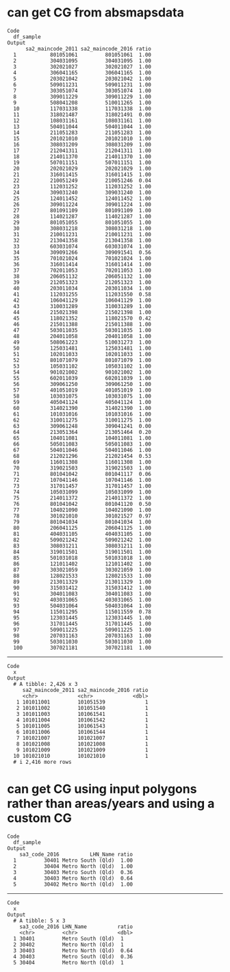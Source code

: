 # can get CG from absmapsdata

    Code
      df_sample
    Output
          sa2_maincode_2011 sa2_maincode_2016 ratio
      1           801051061         801051061  1.00
      2           304031095         304031095  1.00
      3           302021027         302021027  1.00
      4           306041165         306041165  1.00
      5           203021042         203021042  1.00
      6           509011231         509011231  1.00
      7           303051074         303051074  1.00
      8           309011229         309011229  1.00
      9           508041208         510011265  1.00
      10          117031338         117031338  1.00
      11          318021487         318021491  0.00
      12          108031161         108031161  1.00
      13          504011044         504011044  1.00
      14          211051283         211051283  1.00
      15          201021010         201021010  1.00
      16          308031209         308031209  1.00
      17          212041311         212041311  1.00
      18          214011370         214011370  1.00
      19          507011151         507011151  1.00
      20          202021029         202021029  1.00
      21          316011415         316011415  1.00
      22          210051249         210051246  0.04
      23          112031252         112031252  1.00
      24          309031240         309031240  1.00
      25          124011452         124011452  1.00
      26          309011224         309011224  1.00
      27          801091109         801091109  1.00
      28          114021287         114021287  1.00
      29          801051055         801051055  1.00
      30          308031218         308031218  1.00
      31          210011231         210011231  1.00
      32          213041358         213041358  1.00
      33          603031074         603031074  1.00
      34          309091266         309091541  0.56
      35          701021024         701021024  1.00
      36          316011414         316011414  1.00
      37          702011053         702011053  1.00
      38          206051132         206051132  1.00
      39          212051323         212051323  1.00
      40          203011034         203011034  1.00
      41          112031255         112031550  0.58
      42          106041129         106041129  1.00
      43          310031289         310031289  1.00
      44          215021398         215021398  1.00
      45          118021352         118021570  0.42
      46          215011388         215011388  1.00
      47          503011035         503011035  1.00
      48          204011058         204011058  1.00
      49          508061223         510031273  1.00
      50          125031481         125031481  1.00
      51          102011033         102011033  1.00
      52          801071079         801071079  1.00
      53          105031102         105031102  1.00
      54          901021002         901021002  1.00
      55          602011039         602011039  1.00
      56          309061250         309061250  1.00
      57          401051019         401051019  1.00
      58          103031075         103031075  1.00
      59          405041124         405041124  1.00
      60          314021390         314021390  1.00
      61          101031016         101031016  1.00
      62          310011275         310011275  1.00
      63          309061248         309041241  0.00
      64          213051364         213051464  0.20
      65          104011081         104011081  1.00
      66          505011083         505011083  1.00
      67          504011046         504011046  1.00
      68          212021296         212021454  0.53
      69          116011308         116011308  1.00
      70          319021503         319021503  1.00
      71          801041042         801041117  0.06
      72          107041146         107041146  1.00
      73          317011457         317011457  1.00
      74          105031099         105031099  1.00
      75          214011372         214011372  1.00
      76          801041042         801041120  0.50
      77          104021090         104021090  1.00
      78          301021010         301021527  0.97
      79          801041034         801041034  1.00
      80          206041125         206041125  1.00
      81          404031105         404031105  1.00
      82          509021242         509021242  1.00
      83          308031211         308031211  1.00
      84          319011501         319011501  1.00
      85          501031018         501031018  1.00
      86          121011402         121011402  1.00
      87          303021059         303021059  1.00
      88          128021533         128021533  1.00
      89          213011329         213011329  1.00
      90          315031412         315031412  1.00
      91          304011083         304011083  1.00
      92          403031065         403031065  1.00
      93          504031064         504031064  1.00
      94          115011295         115011559  0.78
      95          123031445         123031445  1.00
      96          317011445         317011445  1.00
      97          509011225         509011225  1.00
      98          207031163         207031163  1.00
      99          503011030         503011030  1.00
      100         307021181         307021181  1.00

---

    Code
      x
    Output
      # A tibble: 2,426 x 3
         sa2_maincode_2011 sa2_maincode_2016 ratio
         <chr>             <chr>             <dbl>
       1 101011001         101051539             1
       2 101011002         101051540             1
       3 101011003         101061541             1
       4 101011004         101061542             1
       5 101011005         101061543             1
       6 101011006         101061544             1
       7 101021007         101021007             1
       8 101021008         101021008             1
       9 101021009         101021009             1
      10 101021010         101021010             1
      # i 2,416 more rows

# can get CG using input polygons rather than areas/years and using a custom CG

    Code
      df_sample
    Output
        sa3_code_2016          LHN_Name ratio
      1         30401 Metro South (Qld)  1.00
      2         30404 Metro North (Qld)  1.00
      3         30403 Metro South (Qld)  0.36
      4         30403 Metro North (Qld)  0.64
      5         30402 Metro North (Qld)  1.00

---

    Code
      x
    Output
      # A tibble: 5 x 3
        sa3_code_2016 LHN_Name          ratio
        <chr>         <chr>             <dbl>
      1 30401         Metro South (Qld)  1   
      2 30402         Metro North (Qld)  1   
      3 30403         Metro North (Qld)  0.64
      4 30403         Metro South (Qld)  0.36
      5 30404         Metro North (Qld)  1   

